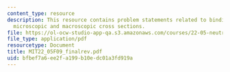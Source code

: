 ```yaml
---
content_type: resource
description: This resource contains problem statements related to binding energy,
  microscopic and macroscopic cross sections.
file: https://ol-ocw-studio-app-qa.s3.amazonaws.com/courses/22-05-neutron-science-and-reactor-physics-fall-2009/bfbef7a6ee2fa199b10edc01a3fd919a_MIT22_05F09_finalrev.pdf
file_type: application/pdf
resourcetype: Document
title: MIT22_05F09_finalrev.pdf
uid: bfbef7a6-ee2f-a199-b10e-dc01a3fd919a
---
```

